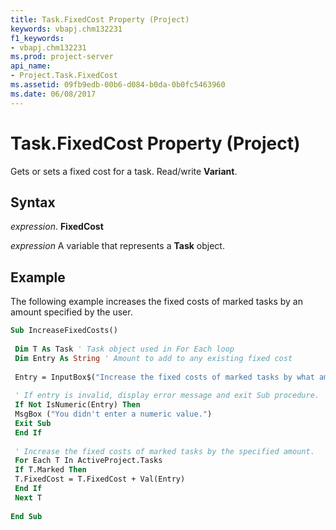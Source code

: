 ```yaml
---
title: Task.FixedCost Property (Project)
keywords: vbapj.chm132231
f1_keywords:
- vbapj.chm132231
ms.prod: project-server
api_name:
- Project.Task.FixedCost
ms.assetid: 09fb9edb-00b6-d084-b0da-0b0fc5463960
ms.date: 06/08/2017
---
```



# Task.FixedCost Property (Project)

Gets or sets a fixed cost for a task. Read/write **Variant**.


## Syntax

 _expression_. **FixedCost**

 _expression_ A variable that represents a **Task** object.


## Example

The following example increases the fixed costs of marked tasks by an amount specified by the user.


```vb
Sub IncreaseFixedCosts() 
 
 Dim T As Task ' Task object used in For Each loop 
 Dim Entry As String ' Amount to add to any existing fixed cost 
 
 Entry = InputBox$("Increase the fixed costs of marked tasks by what amount?") 
 
 ' If entry is invalid, display error message and exit Sub procedure. 
 If Not IsNumeric(Entry) Then 
 MsgBox ("You didn't enter a numeric value.") 
 Exit Sub 
 End If 
 
 ' Increase the fixed costs of marked tasks by the specified amount. 
 For Each T In ActiveProject.Tasks 
 If T.Marked Then 
 T.FixedCost = T.FixedCost + Val(Entry) 
 End If 
 Next T 
 
End Sub
```


